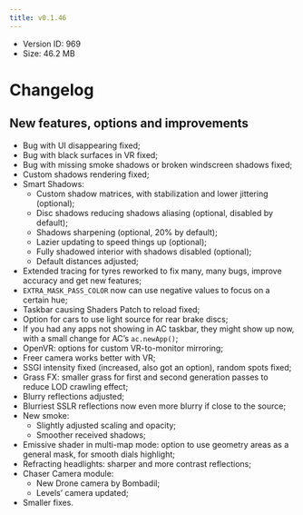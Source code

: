 ```yaml
---
title: v0.1.46
---
```


*   Version ID: 969
*   Size: 46.2 MB

# Changelog

## New features, options and improvements

*   Bug with UI disappearing fixed;
*   Bug with black surfaces in VR fixed;
*   Bug with missing smoke shadows or broken windscreen shadows fixed;
*   Custom shadows rendering fixed;
*   Smart Shadows:
    *   Custom shadow matrices, with stabilization and lower jittering (optional);
    *   Disc shadows reducing shadows aliasing (optional, disabled by default);
    *   Shadows sharpening (optional, 20% by default);
    *   Lazier updating to speed things up (optional);
    *   Fully shadowed interior with shadows disabled (optional);
    *   Default distances adjusted;
*   Extended tracing for tyres reworked to fix many, many bugs, improve accuracy and get new features;
*   `EXTRA_MASK_PASS_COLOR` now can use negative values to focus on a certain hue;
*   Taskbar causing Shaders Patch to reload fixed;
*   Option for cars to use light source for rear brake discs;
*   If you had any apps not showing in AC taskbar, they might show up now, with a small change for AC’s `ac.newApp()`;
*   OpenVR: options for custom VR-to-monitor mirroring;
*   Freer camera works better with VR;
*   SSGI intensity fixed (increased, also got an option), random spots fixed;
*   Grass FX: smaller grass for first and second generation passes to reduce LOD crawling effect;
*   Blurry reflections adjusted;
*   Blurriest SSLR reflections now even more blurry if close to the source;
*   New smoke:
    *   Slightly adjusted scaling and opacity;
    *   Smoother received shadows;
*   Emissive shader in multi-map mode: option to use geometry areas as a general mask, for smooth dials highlight;
*   Refracting headlights: sharper and more contrast reflections;
*   Chaser Camera module:
    *   New Drone camera by Bombadil;
    *   Levels’ camera updated;
*   Smaller fixes.
